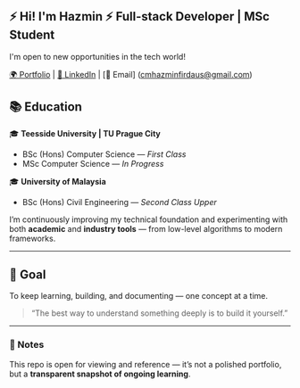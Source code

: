 ## ⚡️ Hi! I'm Hazmin ⚡️ Full-stack Developer | MSc Student
I'm open to new opportunities in the tech world!

[🌍 Portfolio](https://hazminchik.com) |
[💼 LinkedIn](https://linkedin.com/in/hazminfirdaus) |
[📧 Email] (cmhazminfirdaus@gmail.com)

## 📚 Education

🎓 **Teesside University | TU Prague City**  
- BSc (Hons) Computer Science — *First Class*  
- MSc Computer Science — *In Progress*

🎓 **University of Malaysia**  
- BSc (Hons) Civil Engineering — *Second Class Upper*

I’m continuously improving my technical foundation and experimenting with both **academic** and **industry tools** — from low-level algorithms to modern frameworks.

---

## 🚀 Goal
To keep learning, building, and documenting — one concept at a time.

> “The best way to understand something deeply is to build it yourself.”

---

### 💬 Notes
This repo is open for viewing and reference — it’s not a polished portfolio, but a **transparent snapshot of ongoing learning**.

<!--
**hazminfirdaus/hazminfirdaus** is a ✨ _special_ ✨ repository because its `README.md` (this file) appears on your GitHub profile.

Here are some ideas to get you started:

- 🔭 I’m currently working on ...
- 🌱 I’m currently learning ...
- 👯 I’m looking to collaborate on ...
- 🤔 I’m looking for help with ...
- 💬 Ask me about ...
- 📫 How to reach me: ...
- 😄 Pronouns: ...
- ⚡ Fun fact: ...
-->

